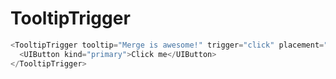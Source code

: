 # TooltipTrigger

```javascript
<TooltipTrigger tooltip="Merge is awesome!" trigger="click" placement="bottom">
  <UIButton kind="primary">Click me</UIButton>
</TooltipTrigger>
```
